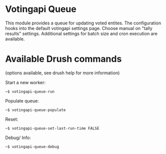 # Votingapi Queue

This module provides a queue for updating voted entites. The configuration hooks into the default votingapi settings page. Choose manual on "tally results" settings. Additional settings for batch size and cron execution are available.

# Available Drush commands

(options available, see drush help for more information)

Start a new worker:

```~$ votingapi-queue-run```

Populate queue:

```~$ votingapi-queue-populate```

Reset:

```~$ votingapi-queue-set-last-run-time FALSE```

Debug/ Info:

```~$ votingapi-queue-debug```
